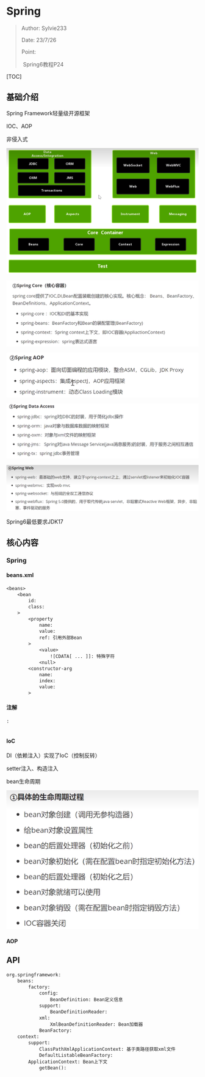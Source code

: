 # Spring

> Author: Sylvie233
>
> Date: 23/7/26
>
> Point:
>
> ​	Spring6教程P24

[TOC]

## 基础介绍

Spring Framework轻量级开源框架

IOC、AOP

非侵入式

![image-20230726220305628](Spring.assets/image-20230726220305628.png)

![image-20230726220503818](Spring.assets/image-20230726220503818.png)

![image-20230726220543953](Spring.assets/image-20230726220543953.png)

![image-20230726220622528](Spring.assets/image-20230726220622528.png)

![image-20230726220658616](Spring.assets/image-20230726220658616.png)





Spring6最低要求JDK17















## 核心内容

### Spring

#### beans.xml

```
<beans>
	<bean
		id:
        class:
	>
		<property
			name:
			value:
			ref: 引用外部Bean
		>
			<value>
				![CDATA[ ... ]]: 特殊字符
			<null>
		<constructor-arg
			name:
			index:
			value:
		>
```



#### 注解

```
:
	
```









#### IoC

DI（依赖注入）实现了IoC（控制反转）

setter注入、构造注入



bean生命周期

![image-20230727000555649](Spring.assets/image-20230727000555649.png)









#### AOP



















## API

```
org.springframework:
	beans:
		factory:
			config:
				BeanDefinition: Bean定义信息
			support:
				BeanDefinitionReader:
			xml:
            	XmlBeanDefinitionReader: Bean加载器
            BeanFactory:
	context:
		support:
			ClassPathXmlApplicationContext: 基于类路径获取xml文件
			DefaultListableBeanFactory:
		ApplicationContext: Bean上下文
			getBean():
```







